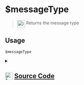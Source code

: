 # $messageType
> <img align="top" src="https://upload.wikimedia.org/wikipedia/commons/thumb/e/e4/Infobox_info_icon.svg/160px-Infobox_info_icon.svg.png?20150409153300" alt="image" width="25" height="auto"> Returns the message type
## Usage
```
$messageType
```
<details>
<summary>
    
## <img align="top" src="https://cdn4.iconfinder.com/data/icons/iconsimple-logotypes/512/github-512.png" alt="image" width="25" height="auto">  [Source Code](https://github.com/tryforge/ForgeScript-V2/blob/main/src/native/messageType.ts)
    
</summary>
    
```ts
import { NativeFunction, Return } from "../structures"

export default new NativeFunction({
    name: "$messageType",
    description: "Returns the message type",
    unwrap: false,
    execute(ctx) {
        return Return.success(ctx.message?.type)
    },
})
```
    
</details>